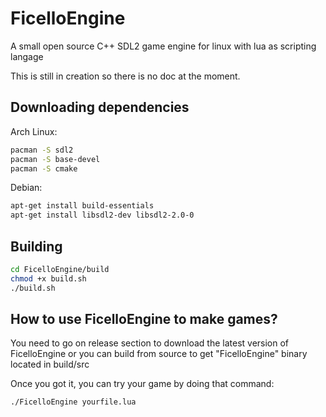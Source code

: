 # FicelloEngine
A small open source C++ SDL2 game engine for linux with lua as scripting langage

This is still in creation so there is no doc at the moment.

## Downloading dependencies
Arch Linux:

```bash
pacman -S sdl2
pacman -S base-devel
pacman -S cmake
```

Debian:

```bash
apt-get install build-essentials
apt-get install libsdl2-dev libsdl2-2.0-0
```

## Building

```bash
cd FicelloEngine/build
chmod +x build.sh
./build.sh
```

## How to use FicelloEngine to make games?
You need to go on release section to download the latest version of FicelloEngine or you can build from source to get "FicelloEngine" binary located in build/src

Once you got it, you can try your game by doing that command:

```bash
./FicelloEngine yourfile.lua
```
